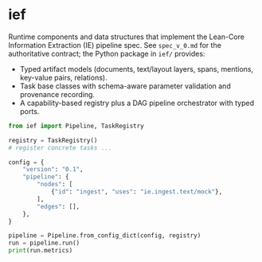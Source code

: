 # ief

Runtime components and data structures that implement the Lean-Core Information Extraction (IE) pipeline spec.  See `spec_v_0.md` for the authoritative contract; the Python package in `ief/` provides:

- Typed artifact models (documents, text/layout layers, spans, mentions, key-value pairs, relations).
- Task base classes with schema-aware parameter validation and provenance recording.
- A capability-based registry plus a DAG pipeline orchestrator with typed ports.

```python
from ief import Pipeline, TaskRegistry

registry = TaskRegistry()
# register concrete tasks ...

config = {
    "version": "0.1",
    "pipeline": {
        "nodes": [
            {"id": "ingest", "uses": "ie.ingest.text/mock"},
        ],
        "edges": [],
    },
}

pipeline = Pipeline.from_config_dict(config, registry)
run = pipeline.run()
print(run.metrics)
```
